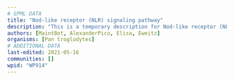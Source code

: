 ```yaml
---
# GPML DATA
title: "Nod-like receptor (NLR) signaling pathway"
description: "This is a temporary description for Nod-like receptor (NLR) signaling pathway"
authors: [MaintBot, AlexanderPico, Elisa, Eweitz]
organisms: [Pan troglodytes]
# ADDITIONAL DATA
last-edited: 2021-05-16
communities: []
wpid: "WP914"
---
```

